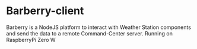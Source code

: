 # Barberry-client
Barberry is a NodeJS platform to interact with Weather Station components and send the data to a remote Command-Center server. Running on RaspberryPi Zero W
